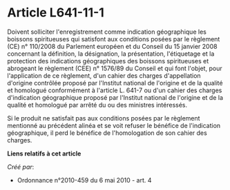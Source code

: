 # Article L641-11-1

Doivent solliciter l'enregistrement comme indication géographique les boissons spiritueuses qui satisfont aux conditions
posées par le règlement (CE) n° 110/2008 du Parlement européen et du Conseil du 15 janvier 2008 concernant la définition, la
désignation, la présentation, l'étiquetage et la protection des indications géographiques des boissons spiritueuses et
abrogeant le règlement (CEE) n° 1576/89 du Conseil et qui font l'objet, pour l'application de ce règlement, d'un cahier des
charges d'appellation d'origine contrôlée proposé par l'Institut national de l'origine et de la qualité et homologué
conformément à l'article L. 641-7 ou d'un cahier des charges d'indication géographique proposé par l'Institut national de
l'origine et de la qualité et homologué par arrêté du ou des ministres intéressés.

Si le produit ne satisfait pas aux conditions posées par le règlement mentionné au précédent alinéa et se voit refuser le
bénéfice de l'indication géographique, il perd le bénéfice de l'homologation de son cahier des charges.

**Liens relatifs à cet article**

_Créé par_:

  - Ordonnance n°2010-459 du 6 mai 2010 - art. 4
